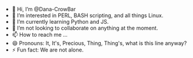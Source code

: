 - 👋 Hi, I’m @Dana-CrowBar
- 👀 I’m interested in PERL, BASH scripting, and all things Linux.
- 🌱 I’m currently learning  Python and JS.
- 💞️ I’m not looking to collaborate on anything at the moment.
- 📫 How to reach me ...
- 😄 Pronouns: It, It's, Precious, Thing, Thing's, what is this line anyway?
- ⚡ Fun fact: We are not alone.

<!---
Dana-CrowBar/Dana-CrowBar is a ✨ special ✨ repository because its `README.md` (this file) appears on your GitHub profile.
You can click the Preview link to take a look at your changes.
--->
